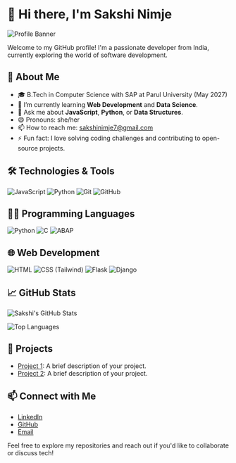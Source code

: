  # 👋 Hi there, I'm Sakshi Nimje

![Profile Banner](https://your-banner-image-url.com)

Welcome to my GitHub profile! I'm a passionate developer from India, currently exploring the world of software development.

## 🔭 About Me
- 🎓 B.Tech in Computer Science with SAP at Parul University (May 2027)
- 🌱 I’m currently learning **Web Development** and **Data Science**.
- 💬 Ask me about **JavaScript**, **Python**, or **Data Structures**.
- 😄 Pronouns: she/her
- 📫 How to reach me: [sakshinimje7@gmail.com](mailto:sakshinimje7@gmail.com)
- ⚡ Fun fact: I love solving coding challenges and contributing to open-source projects.

## 🛠️ Technologies & Tools
![JavaScript](https://img.shields.io/badge/JavaScript-323330?style=flat-square&logo=javascript&logoColor=F7DF1E)
![Python](https://img.shields.io/badge/Python-3776AB?style=flat-square&logo=python&logoColor=white)
![Git](https://img.shields.io/badge/Git-F05032?style=flat&logo=git&logoColor=white)
![GitHub](https://img.shields.io/badge/GitHub-181717?style=flat&logo=github)

## 👨‍💻 Programming Languages
![Python](https://img.shields.io/badge/Python-3776AB?style=flat&logo=python&logoColor=white)
![C](https://img.shields.io/badge/C-00599C?style=flat&logo=c&logoColor=white)
![ABAP](https://img.shields.io/badge/ABAP-002856?style=flat&logo=sap&logoColor=white)

## 🌐 Web Development
![HTML](https://img.shields.io/badge/HTML5-E34F26?style=flat&logo=html5&logoColor=white)
![CSS (Tailwind)](https://img.shields.io/badge/Tailwind_CSS-38B2AC?style=flat&logo=tailwind-css&logoColor=white)
![Flask](https://img.shields.io/badge/Flask-black?style=flat&logo=flask)
![Django](https://img.shields.io/badge/Django-092E20?style=flat&logo=django)

## 📈 GitHub Stats

![Sakshi's GitHub Stats](https://github-readme-stats.vercel.app/api?username=sakshicnimje7&show_icons=true&hide_title=true&count_private=true&hide=prs&theme=radical)

![Top Languages](https://github-readme-stats.vercel.app/api/top-langs/?username=sakshicnimje7&layout=compact&theme=radical)

## 📌 Projects

- [Project 1](https://github.com/sakshicnimje7/project1): A brief description of your project.
- [Project 2](https://github.com/sakshicnimje7/project2): A brief description of your project.

## 📫 Connect with Me

- [LinkedIn](https://www.linkedin.com/in/sakshi-nimje-532861290/)
- [GitHub](https://github.com/sakshinimje7)
- [Email](mailto:sakshinimje7@gmail.com)

  
Feel free to explore my repositories and reach out if you'd like to collaborate or discuss tech!


